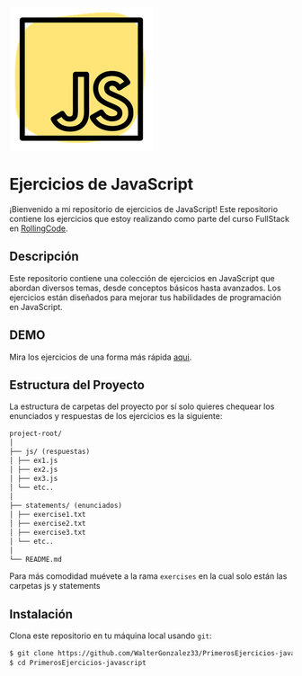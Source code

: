 ![JavaScript](./assets/jsIconReadme.png "JS icon")
# Ejercicios de JavaScript

¡Bienvenido a mi repositorio de ejercicios de JavaScript! Este repositorio contiene los ejercicios que estoy realizando como parte del curso FullStack en [RollingCode](https://web.rollingcodeschool.com/ "RollingCode").

## Descripción

Este repositorio contiene una colección de ejercicios en JavaScript que abordan diversos temas, desde conceptos básicos hasta avanzados. Los ejercicios están diseñados para mejorar tus habilidades de programación en JavaScript.

## DEMO
Mira los ejercicios de una forma más rápida [aqui](http://url-a-la-demo.com).

## Estructura del Proyecto

La estructura de carpetas del proyecto por sí solo quieres chequear los enunciados y respuestas de los ejercicios es la siguiente:

```
project-root/
│
├── js/ (respuestas)
│ ├── ex1.js
│ ├── ex2.js
│ ├── ex3.js
│ └── etc..
│
├── statements/ (enunciados)
│ ├── exercise1.txt
│ ├── exercise2.txt
│ ├── exercise3.txt
│ └── etc..
│
└── README.md
```
Para más comodidad muévete a la rama `exercises` en la cual solo están las carpetas js y statements

## Instalación

Clona este repositorio en tu máquina local usando `git`:

```bash
$ git clone https://github.com/WalterGonzalez33/PrimerosEjercicios-javascript
$ cd PrimerosEjercicios-javascript
